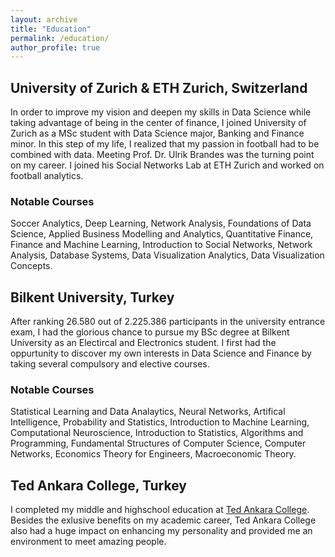 ```yaml
---
layout: archive
title: "Education"
permalink: /education/
author_profile: true
---
```


## University of Zurich & ETH Zurich, Switzerland 
In order to improve my vision and deepen my skills in Data Science while taking advantage of being in the center of finance, I joined University of Zurich as a MSc student with Data Science major, Banking and Finance minor. In this step of my life, I realized that my passion in football had to be combined with data. Meeting Prof. Dr. Ulrik Brandes was the turning point on my career. I joined his Social Networks Lab at ETH Zurich and worked on football analytics.

### Notable Courses
Soccer Analytics, Deep Learning, Network Analysis, Foundations of Data Science, Applied Business Modelling and Analytics, Quantitative Finance, Finance and Machine Learning, Introduction to Social Networks, Network Analysis, Database Systems, Data Visualization Analytics, Data Visualization Concepts.

## Bilkent University, Turkey
After ranking 26.580 out of 2.225.386 participants in the university entrance exam, I had the glorious chance to pursue my BSc degree at Bilkent University as an Electircal and Electronics student. I first had the oppurtunity to discover my own interests in Data Science and Finance by taking several compulsory and elective courses.

### Notable Courses
Statistical Learning and Data Analaytics,  Neural Networks, Artifical Intelligence, Probability and Statistics, Introduction to Machine Learning, Computational Neuroscience, Introduction to Statistics, Algorithms and Programming, Fundamental Structures of Computer Science, Computer Networks, Economics Theory for Engineers,  Macroeconomic Theory.

## Ted Ankara College,  Turkey
I completed my middle and highschool education at [Ted Ankara College](https://www.tedankara.k12.tr). Besides the exlusive benefits on my academic career, Ted Ankara College also had a huge impact on enhancing my personality and provided me an environment to meet amazing people. 